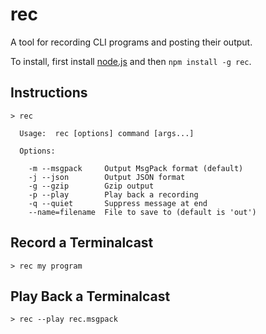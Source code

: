 rec
===

A tool for recording CLI programs and posting their output.

To install, first install [node.js][] and then `npm install -g rec`.

## Instructions

```
> rec

  Usage:  rec [options] command [args...]

  Options:

    -m --msgpack     Output MsgPack format (default)
    -j --json        Output JSON format
    -g --gzip        Gzip output
    -p --play        Play back a recording
    -q --quiet       Suppress message at end
    --name=filename  File to save to (default is 'out')

```

## Record a Terminalcast

```
> rec my program
```

## Play Back a Terminalcast

```
> rec --play rec.msgpack
```

[node.js]: http://nodejs.org/
